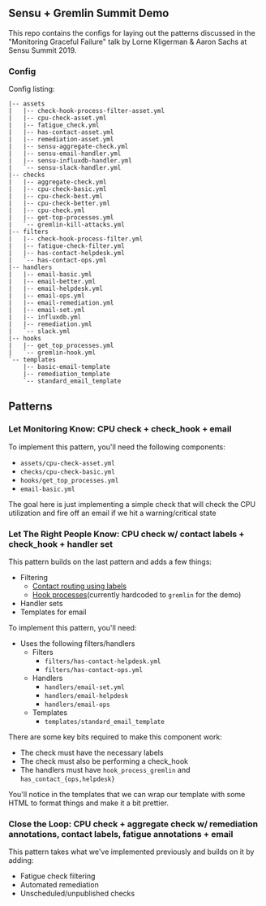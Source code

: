 ## Sensu + Gremlin Summit Demo

This repo contains the configs for laying out the patterns discussed in the "Monitoring Graceful Failure" talk by Lorne Kligerman & Aaron Sachs at Sensu Summit 2019.

### Config

Config listing:

```
|-- assets
|   |-- check-hook-process-filter-asset.yml
|   |-- cpu-check-asset.yml
|   |-- fatigue_check.yml
|   |-- has-contact-asset.yml
|   |-- remediation-asset.yml
|   |-- sensu-aggregate-check.yml
|   |-- sensu-email-handler.yml
|   |-- sensu-influxdb-handler.yml
|   `-- sensu-slack-handler.yml
|-- checks
|   |-- aggregate-check.yml
|   |-- cpu-check-basic.yml
|   |-- cpu-check-best.yml
|   |-- cpu-check-better.yml
|   |-- cpu-check.yml
|   |-- get-top-processes.yml
|   `-- gremlin-kill-attacks.yml
|-- filters
|   |-- check-hook-process-filter.yml
|   |-- fatigue-check-filter.yml
|   |-- has-contact-helpdesk.yml
|   `-- has-contact-ops.yml
|-- handlers
|   |-- email-basic.yml
|   |-- email-better.yml
|   |-- email-helpdesk.yml
|   |-- email-ops.yml
|   |-- email-remediation.yml
|   |-- email-set.yml
|   |-- influxdb.yml
|   |-- remediation.yml
|   `-- slack.yml
|-- hooks
|   |-- get_top_processes.yml
|   `-- gremlin-hook.yml
`-- templates
    |-- basic-email-template
    |-- remediation_template
    `-- standard_email_template
```

## Patterns

### Let Monitoring Know: CPU check + check_hook + email 

To implement this pattern, you'll need the following components:

* `assets/cpu-check-asset.yml`
* `checks/cpu-check-basic.yml`
* `hooks/get_top_processes.yml`
* `email-basic.yml`

The goal here is just implementing a simple check that will check the CPU utilization and fire off an email if we hit a warning/critical state

### Let The Right People Know: CPU check w/ contact labels + check_hook + handler set 

This pattern builds on the last pattern and adds a few things:

* Filtering
  * [Contact routing using labels](https://bonsai.sensu.io/assets/sensu/sensu-go-has-contact-filter)
  * [Hook processes](https://bonsai.sensu.io/assets/asachs01/sensu-go-hook-has-process-filter)(currently hardcoded to `gremlin` for the demo)
* Handler sets
* Templates for email

To implement this pattern, you'll need:

* Uses the following filters/handlers
  * Filters
    * `filters/has-contact-helpdesk.yml`
    * `filters/has-contact-ops.yml`
  * Handlers
    * `handlers/email-set.yml`
    * `handlers/email-helpdesk`
    * `handlers/email-ops`
  * Templates
    * `templates/standard_email_template`

There are some key bits required to make this component work:

* The check must have the necessary labels
* The check must also be performing a check_hook
* The handlers must have `hook_process_gremlin` and `has_contact_{ops,helpdesk}`

You'll notice in the templates that we can wrap our template with some HTML to format things and make it a bit prettier.

### Close the Loop: CPU check + aggregate check w/ remediation annotations, contact labels, fatigue annotations + email 

This pattern takes what we've implemented previously and builds on it by adding:

* Fatigue check filtering
* Automated remediation
* Unscheduled/unpublished checks
